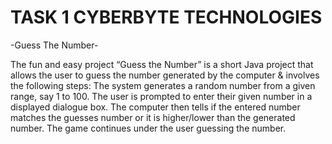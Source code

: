 # TASK 1 CYBERBYTE TECHNOLOGIES

-Guess The Number-

The fun and easy project “Guess the Number” is a short Java project that allows the user to guess the number generated by the computer & involves the following steps: The system generates a random number from a given range, say 1 to 100. The user is prompted to enter their given number in a displayed dialogue box. The computer then tells if the entered number matches the guesses number or it is higher/lower than the generated number. The game continues under the user guessing the number.
